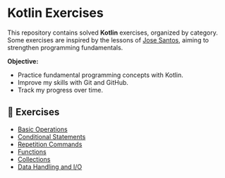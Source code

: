 # Kotlin Exercises

This repository contains solved **Kotlin** exercises, organized by category.
Some exercises are inspired by the lessons
of [Jose Santos](https://www.youtube.com/@airamez), aiming
to strengthen programming fundamentals.

**Objective:**

- Practice fundamental programming concepts with Kotlin.
- Improve my skills with Git and GitHub.
- Track my progress over time.

## 📌 Exercises

- [Basic Operations](basic_operations/README.md)
- [Conditional Statements](if_command/README.md)
- [Repetition Commands](repetition_commands/README.md)
- [Functions](functions/README.md)
- [Collections](collections/README.md)
- [Data Handling and I/O](exceptions_and_files/README.md)